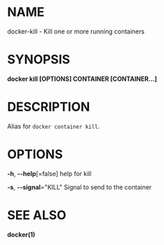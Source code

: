 # NAME

docker-kill - Kill one or more running containers

# SYNOPSIS

**docker kill \[OPTIONS\] CONTAINER \[CONTAINER...\]**

# DESCRIPTION

Alias for `docker container kill`.

# OPTIONS

**-h**, **--help**\[=false\] help for kill

**-s**, **--signal**="KILL" Signal to send to the container

# SEE ALSO

**docker(1)**
